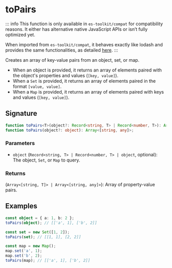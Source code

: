 # toPairs

::: info
This function is only available in `es-toolkit/compat` for compatibility reasons. It either has alternative native JavaScript APIs or isn’t fully optimized yet.

When imported from `es-toolkit/compat`, it behaves exactly like lodash and provides the same functionalities, as detailed [here](../../../compatibility.md).
:::

Creates an array of key-value pairs from an object, set, or map.

- When an object is provided, it returns an array of elements paired with the object's properties and values (`[key, value]`).
- When a `Set` is provided, it returns an array of elements paired in the format `[value, value]`.
- When a `Map` is provided, it returns an array of elements paired with keys and values (`[key, value]`).

## Signature

```typescript
function toPairs<T>(object?: Record<string, T> | Record<number, T>): Array<[string, T]>;
function toPairs(object?: object): Array<[string, any]>;
```

### Parameters

- `object` (`Record<string, T> | Record<number, T> | object`, optional): The object, `Set`, or `Map` to query.

### Returns

(`Array<[string, T]> | Array<[string, any]>`): Array of property-value pairs.

## Examples

```typescript
const object = { a: 1, b: 2 };
toPairs(object); // [['a', 1], ['b', 2]]

const set = new Set([1, 2]);
toPairs(set); // [[1, 1], [2, 2]]

const map = new Map();
map.set('a', 1);
map.set('b', 2);
toPairs(map); // [['a', 1], ['b', 2]]
```
